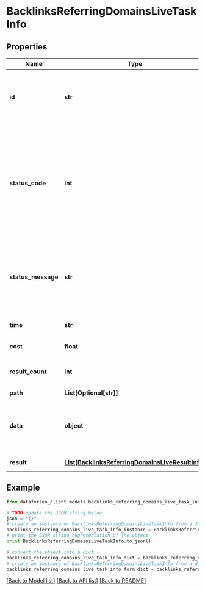 # BacklinksReferringDomainsLiveTaskInfo


## Properties

Name | Type | Description | Notes
------------ | ------------- | ------------- | -------------
**id** | **str** | task identifier unique task identifier in our system in the UUID format | [optional] 
**status_code** | **int** | status code of the task generated by DataForSEO, can be within the following range: 10000-60000 you can find the full list of the response codes here | [optional] 
**status_message** | **str** | informational message of the task you can find the full list of general informational messages here | [optional] 
**time** | **str** | execution time, seconds | [optional] 
**cost** | **float** | total tasks cost, USD | [optional] 
**result_count** | **int** | number of elements in the result array | [optional] 
**path** | **List[Optional[str]]** | URL path | [optional] 
**data** | **object** | contains the same parameters that you specified in the POST request | [optional] 
**result** | [**List[BacklinksReferringDomainsLiveResultInfo]**](BacklinksReferringDomainsLiveResultInfo.md) | array of results | [optional] 

## Example

```python
from dataforseo_client.models.backlinks_referring_domains_live_task_info import BacklinksReferringDomainsLiveTaskInfo

# TODO update the JSON string below
json = "{}"
# create an instance of BacklinksReferringDomainsLiveTaskInfo from a JSON string
backlinks_referring_domains_live_task_info_instance = BacklinksReferringDomainsLiveTaskInfo.from_json(json)
# print the JSON string representation of the object
print BacklinksReferringDomainsLiveTaskInfo.to_json()

# convert the object into a dict
backlinks_referring_domains_live_task_info_dict = backlinks_referring_domains_live_task_info_instance.to_dict()
# create an instance of BacklinksReferringDomainsLiveTaskInfo from a dict
backlinks_referring_domains_live_task_info_form_dict = backlinks_referring_domains_live_task_info.from_dict(backlinks_referring_domains_live_task_info_dict)
```
[[Back to Model list]](../README.md#documentation-for-models) [[Back to API list]](../README.md#documentation-for-api-endpoints) [[Back to README]](../README.md)


